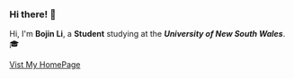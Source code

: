 ### **Hi there!** 👋

Hi, I'm **Bojin Li**,
a **Student** studying at the **_University of New South Wales_**. 🎓

[Vist My HomePage](https://bojin.co)
